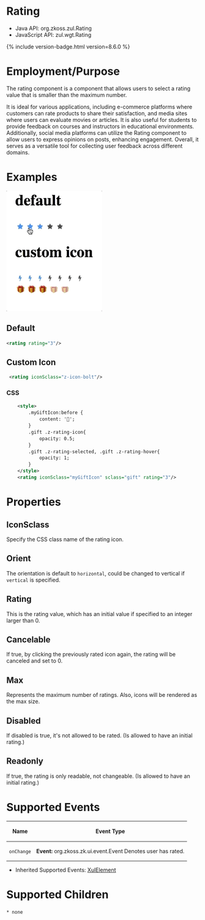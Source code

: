 # Rating

- Java API: <javadoc>org.zkoss.zul.Rating</javadoc>
- JavaScript API: <javadoc directory="jsdoc">zul.wgt.Rating</javadoc>

{% include version-badge.html version=8.6.0 %}

# Employment/Purpose

The rating component is a component that allows users to select a rating
value that is smaller than the maximum number.

It is ideal for various applications, including e-commerce platforms
where customers can rate products to share their satisfaction, and media
sites where users can evaluate movies or articles. It is also useful for
students to provide feedback on courses and instructors in educational
environments. Additionally, social media platforms can utilize the
Rating component to allow users to express opinions on posts, enhancing
engagement. Overall, it serves as a versatile tool for collecting user
feedback across different domains.

# Examples

![](images/rating.gif)

## Default

``` xml
<rating rating="3"/>
```

## Custom Icon

``` xml
 <rating iconSclass="z-icon-bolt"/>
```

### CSS

``` xml
    <style>
        .myGiftIcon:before {
            content: '🎁';
        }
        .gift .z-rating-icon{
            opacity: 0.5;
        }
        .gift .z-rating-selected, .gift .z-rating-hover{
            opacity: 1;
        }
    </style>
    <rating iconSclass="myGiftIcon" sclass="gift" rating="3"/>
```

# Properties

## IconSclass

Specify the CSS class name of the rating icon.

## Orient

The orientation is default to `horizontal`, could be changed to vertical
if `vertical` is specified.

## Rating

This is the rating value, which has an initial value if specified to an
integer larger than 0.

## Cancelable

If true, by clicking the previously rated icon again, the rating will be
canceled and set to 0.

## Max

Represents the maximum number of ratings. Also, icons will be rendered
as the max size.

## Disabled

If disabled is true, it's not allowed to be rated. (Is allowed to have
an initial rating.)

## Readonly

If true, the rating is only readable, not changeable. (Is allowed to
have an initial rating.)

# Supported Events

<table>
<thead>
<tr class="header">
<th><center>
<p>Name</p>
</center></th>
<th><center>
<p>Event Type</p>
</center></th>
</tr>
</thead>
<tbody>
<tr class="odd">
<td><center>
<p><code>onChange</code></p>
</center></td>
<td><p><strong>Event:</strong>
<javadoc>org.zkoss.zk.ui.event.Event</javadoc> Denotes user has
rated.</p></td>
</tr>
</tbody>
</table>

- Inherited Supported Events: [
  XulElement](ZK_Component_Reference/Base_Components/XulElement#Supported_Events)

# Supported Children

`* none`
